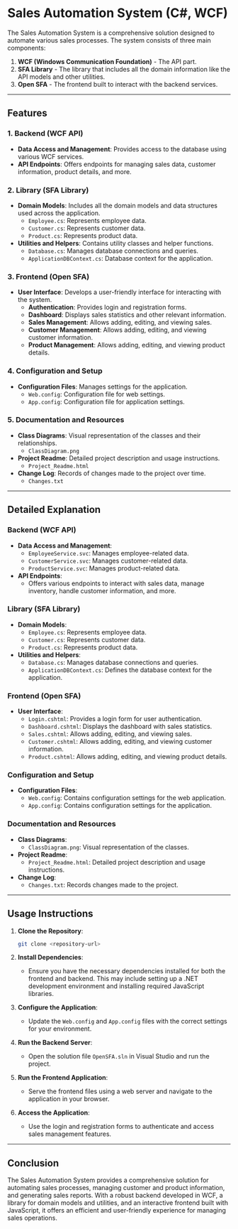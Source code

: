 
# Sales Automation System (C#, WCF)

The Sales Automation System is a comprehensive solution designed to automate various sales processes. The system consists of three main components:

1. **WCF (Windows Communication Foundation)** - The API part.
2. **SFA Library** - The library that includes all the domain information like the API models and other utilities.
3. **Open SFA** - The frontend built to interact with the backend services.

---

## Features

### 1. Backend (WCF API)
   - **Data Access and Management**: Provides access to the database using various WCF services.
   - **API Endpoints**: Offers endpoints for managing sales data, customer information, product details, and more.

### 2. Library (SFA Library)
   - **Domain Models**: Includes all the domain models and data structures used across the application.
     - `Employee.cs`: Represents employee data.
     - `Customer.cs`: Represents customer data.
     - `Product.cs`: Represents product data.
   - **Utilities and Helpers**: Contains utility classes and helper functions.
     - `Database.cs`: Manages database connections and queries.
     - `ApplicationDBContext.cs`: Database context for the application.

### 3. Frontend (Open SFA)
   - **User Interface**: Develops a user-friendly interface for interacting with the system.
     - **Authentication**: Provides login and registration forms.
     - **Dashboard**: Displays sales statistics and other relevant information.
     - **Sales Management**: Allows adding, editing, and viewing sales.
     - **Customer Management**: Allows adding, editing, and viewing customer information.
     - **Product Management**: Allows adding, editing, and viewing product details.

### 4. Configuration and Setup
   - **Configuration Files**: Manages settings for the application.
     - `Web.config`: Configuration file for web settings.
     - `App.config`: Configuration file for application settings.

### 5. Documentation and Resources
   - **Class Diagrams**: Visual representation of the classes and their relationships.
     - `ClassDiagram.png`
   - **Project Readme**: Detailed project description and usage instructions.
     - `Project_Readme.html`
   - **Change Log**: Records of changes made to the project over time.
     - `Changes.txt`

---

## Detailed Explanation

### **Backend (WCF API)**

- **Data Access and Management**:
  - `EmployeeService.svc`: Manages employee-related data.
  - `CustomerService.svc`: Manages customer-related data.
  - `ProductService.svc`: Manages product-related data.
- **API Endpoints**:
  - Offers various endpoints to interact with sales data, manage inventory, handle customer information, and more.

### **Library (SFA Library)**

- **Domain Models**:
  - `Employee.cs`: Represents employee data.
  - `Customer.cs`: Represents customer data.
  - `Product.cs`: Represents product data.
- **Utilities and Helpers**:
  - `Database.cs`: Manages database connections and queries.
  - `ApplicationDBContext.cs`: Defines the database context for the application.

### **Frontend (Open SFA)**

- **User Interface**:
  - `Login.cshtml`: Provides a login form for user authentication.
  - `Dashboard.cshtml`: Displays the dashboard with sales statistics.
  - `Sales.cshtml`: Allows adding, editing, and viewing sales.
  - `Customer.cshtml`: Allows adding, editing, and viewing customer information.
  - `Product.cshtml`: Allows adding, editing, and viewing product details.

### **Configuration and Setup**

- **Configuration Files**:
  - `Web.config`: Contains configuration settings for the web application.
  - `App.config`: Contains configuration settings for the application.

### **Documentation and Resources**

- **Class Diagrams**:
  - `ClassDiagram.png`: Visual representation of the classes.
- **Project Readme**:
  - `Project_Readme.html`: Detailed project description and usage instructions.
- **Change Log**:
  - `Changes.txt`: Records changes made to the project.

---

## Usage Instructions

1. **Clone the Repository**: 
   ```bash
   git clone <repository-url>
   ```

2. **Install Dependencies**: 
   - Ensure you have the necessary dependencies installed for both the frontend and backend. This may include setting up a .NET development environment and installing required JavaScript libraries.

3. **Configure the Application**:
   - Update the `Web.config` and `App.config` files with the correct settings for your environment.

4. **Run the Backend Server**:
   - Open the solution file `OpenSFA.sln` in Visual Studio and run the project.

5. **Run the Frontend Application**:
   - Serve the frontend files using a web server and navigate to the application in your browser.

6. **Access the Application**:
   - Use the login and registration forms to authenticate and access sales management features.

---

## Conclusion

The Sales Automation System provides a comprehensive solution for automating sales processes, managing customer and product information, and generating sales reports. With a robust backend developed in WCF, a library for domain models and utilities, and an interactive frontend built with JavaScript, it offers an efficient and user-friendly experience for managing sales operations.
